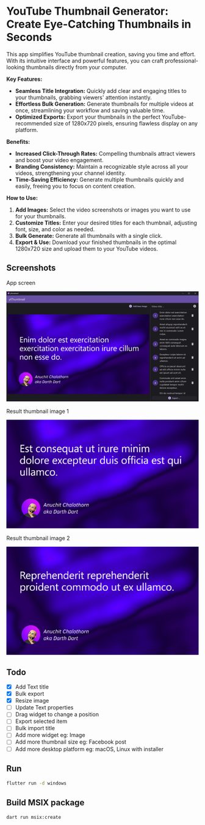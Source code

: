 # YouTube Thumbnail Generator: Create Eye-Catching Thumbnails in Seconds

This app simplifies YouTube thumbnail creation, saving you time and effort. With its intuitive interface and powerful features, you can craft professional-looking thumbnails directly from your computer.

**Key Features:**

- **Seamless Title Integration:** Quickly add clear and engaging titles to your thumbnails, grabbing viewers' attention instantly.
- **Effortless Bulk Generation:** Generate thumbnails for multiple videos at once, streamlining your workflow and saving valuable time.
- **Optimized Exports:** Export your thumbnails in the perfect YouTube-recommended size of 1280x720 pixels, ensuring flawless display on any platform.

**Benefits:**

- **Increased Click-Through Rates:** Compelling thumbnails attract viewers and boost your video engagement.
- **Branding Consistency:** Maintain a recognizable style across all your videos, strengthening your channel identity.
- **Time-Saving Efficiency:** Generate multiple thumbnails quickly and easily, freeing you to focus on content creation.

**How to Use:**

1. **Add Images:** Select the video screenshots or images you want to use for your thumbnails.
2. **Customize Titles:** Enter your desired titles for each thumbnail, adjusting font, size, and color as needed.
3. **Bulk Generate:** Generate all thumbnails with a single click.
4. **Export & Use:** Download your finished thumbnails in the optimal 1280x720 size and upload them to your YouTube videos.

## Screenshots

App screen

![](/screenshots/export_3.png)

Result thumbnail image 1

![](/screenshots/export_0.png)

Result thumbnail image 2

![](/screenshots/export_1.png)

## Todo

- [x] Add Text title
- [x] Bulk export
- [x] Resize image
- [ ] Update Text properties
- [ ] Drag widget to change a position
- [ ] Export selected item
- [ ] Bulk import title
- [ ] Add more widget eg: Image
- [ ] Add more thumbnail size eg: Facebook post
- [ ] Add more desktop platform eg: macOS, Linux with installer

## Run

```bash
flutter run -d windows
```

## Build MSIX package

```bash
dart run msix:create
```
